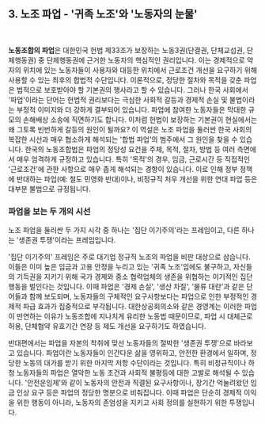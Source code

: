 ## 3. 노조 파업 - '귀족 노조'와 '노동자의 눈물'
<br>


**노동조합의 파업**은 대한민국 헌법 제33조가 보장하는 노동3권(단결권, 단체교섭권, 단체행동권) 중 단체행동권에 근거한 노동자의 핵심적인 권리입니다. 이는 경제적으로 약자의 위치에 있는 노동자들이 사용자와 대등한 위치에서 근로조건 개선을 요구하기 위해 사용할 수 있는 최후의 합법적 수단입니다. 이론적으로, 정당한 절차와 목적을 갖춘 파업은 법적으로 보호받아야 할 기본권의 행사라고 할 수 있습니다.
그러나 한국 사회에서 '파업'이라는 단어는 헌법적 권리보다는 극심한 사회적 갈등과 경제적 손실 및 불법이라는 부정적 이미지와 더 강하게 결부되어 있습니다. 파업에 참여한 노동자들은 막대한 규모의 손해배상 소송에 직면하기도 합니다. 이처럼 헌법이 보장하는 기본권이 현실에서는 왜 그토록 빈번하게 갈등의 원인이 될까요? 이 역설은 노조 파업을 둘러싼 한국 사회의 복잡한 시선과 매우 협소하게 해석되는 '합법 파업'의 범주에서 그 원인을 찾을 수 있습니다. 한국의 노동조합법은 파업의 정당성 요건을 주체, 목적, 절차, 방법 등 여러 측면에서 매우 엄격하게 규정하고 있습니다. 특히 '목적'의 경우, 임금, 근로시간 등 직접적인 '근로조건'에 관한 사항으로 매우 좁게 해석되는 경향이 있습니다. 이로 인해 정부 정책에 반대하는 파업(예: 철도 민영화 반대)이나, 비정규직 처우 개선을 위한 연대 파업 등은 대부분 불법으로 규정됩니다.

### 파업을 보는 두 개의 시선

노조 파업을 둘러싼 두 가지 시각 중 하나는 '집단 이기주의'라는 프레임이고, 다른 하나는 '생존권 투쟁'이라는 프레임입니다.

'집단 이기주의' 프레임은 주로 대기업 정규직 노조의 파업을 비판 대상으로 삼습니다. 이들은 이미 높은 임금과 고용 안정을 누리고 있는 '귀족 노조'임에도 불구하고, 자신들의 기득권을 지키기 위해 국가 경제와 중소 협력업체의 생존을 위협하는 이기적인 집단행동을 벌인다는 것입니다. 이때 파업은 '경제 손실', '생산 차질', '물류 대란'과 같은 단어들과 함께 보도되며, 노동자들의 구체적인 요구사항보다는 파업으로 인한 부정적인 경제적 파급 효과가 집중적으로 부각됩니다. 대한상공회의소와 같은 경영계는 이러한 파업이 만연하는 이유가 노동조합에 지나치게 유리한 노동법 때문이므로, 파업 시 대체근로 허용, 단체협약 유효기간 연장 등 제도 개선을 요구하기도 하였습니다.

반대편에서는 파업을 자본의 착취에 맞선 노동자들의 절박한 '생존권 투쟁'으로 바라보고 있습니다. 파업이란 노동자들이 인간다운 삶을 영위하고, 안전한 환경에서 일하며, 정당한 노동의 대가를 받기 위한 마지막 저항 수단이라는 것입니다. 특히 비정규직이나 하청 노동자들의 파업은 열악한 노동 조건과 사회적 불평등에 대한 고발로 해석될 수 있습니다. '안전운임제'와 같이 노동자의 안전과 직결된 요구사항이나, 장기간 억눌려왔던 임금 인상 요구 등은 파업의 정당한 명분으로 비춰집니다. 이때 파업은 단순히 경제적 이익을 위한 행동이 아니라, 노동자의 존엄성을 지키고 사회 정의를 실현하기 위한 투쟁입니다.